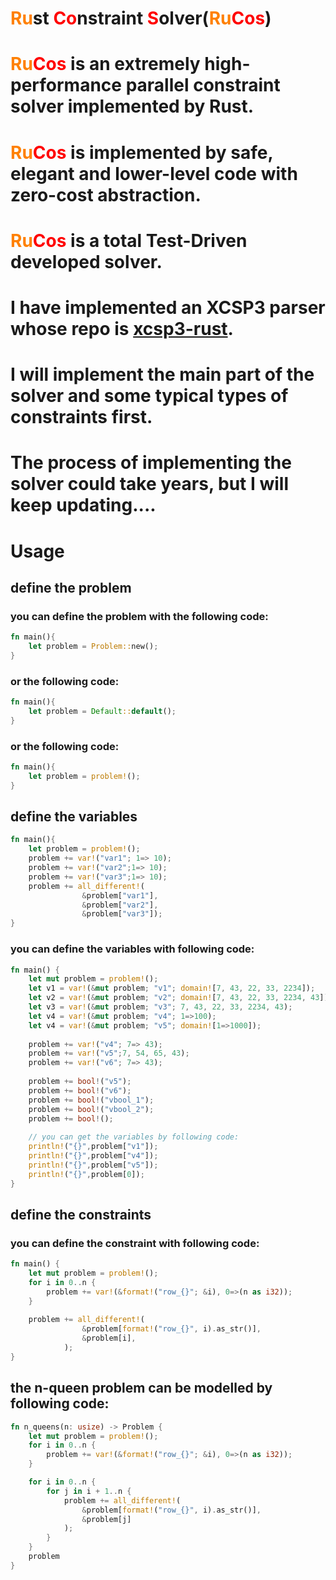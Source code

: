 
# <font color = "#FF8000">Ru</font>st <font color = "#FF0000">Co</font>nstraint <font color = "#FF0000">S</font>olver(<font color = "#FF8000">Ru</font><font color = "#FF0000">Cos</font>)


# <font color = "#FF8000">Ru</font><font color = "#FF0000">Cos</font> is an extremely high-performance parallel constraint solver implemented by Rust.

# <font color = "#FF8000">Ru</font><font color = "#FF0000">Cos</font>  is implemented by safe, elegant and lower-level code with zero-cost abstraction. 

# <font color = "#FF8000">Ru</font><font color = "#FF0000">Cos</font> is a total Test-Driven developed solver.

# I have implemented an XCSP3 parser whose repo is [xcsp3-rust](https://github.com/luhanzhen/xcsp3-rust).

# I will implement the main part of the solver and some typical types of constraints first.

# The process of implementing the solver could take years, but I will keep updating....


# Usage

## define the problem
### you can define the problem with the following code:
```rust
fn main(){
    let problem = Problem::new();
}
```
### or the following code:
```rust
fn main(){
    let problem = Default::default();
}
```
### or the following code:
```rust
fn main(){
    let problem = problem!();
}
```

## define the variables
```rust
fn main(){
    let problem = problem!();
    problem += var!("var1"; 1=> 10);
    problem += var!("var2";1=> 10);
    problem += var!("var3";1=> 10);
    problem += all_different!(
                &problem["var1"],
                &problem["var2"],
                &problem["var3"]);
}
```
### you can define the variables with following code:
```rust
fn main() {
    let mut problem = problem!();
    let v1 = var!(&mut problem; "v1"; domain![7, 43, 22, 33, 2234]);
    let v2 = var!(&mut problem; "v2"; domain![7, 43, 22, 33, 2234, 43]);
    let v3 = var!(&mut problem; "v3"; 7, 43, 22, 33, 2234, 43);
    let v4 = var!(&mut problem; "v4"; 1=>100);
    let v4 = var!(&mut problem; "v5"; domain![1=>1000]);
    
    problem += var!("v4"; 7=> 43);
    problem += var!("v5";7, 54, 65, 43);
    problem += var!("v6"; 7=> 43);
    
    problem += bool!("v5");
    problem += bool!("v6");
    problem += bool!("vbool_1");
    problem += bool!("vbool_2");
    problem += bool!();
    
    // you can get the variables by following code:
    println!("{}",problem["v1"]);
    println!("{}",problem["v4"]);
    println!("{}",problem["v5"]);
    println!("{}",problem[0]);
}
```
## define the constraints
### you can define the constraint with following code:
```rust
fn main() {
    let mut problem = problem!();
    for i in 0..n {
        problem += var!(&format!("row_{}"; &i), 0=>(n as i32));
    }
    
    problem += all_different!(
                &problem[format!("row_{}", i).as_str()],
                &problem[i],
            );
}

```

## the n-queen problem can be modelled by following code:
```rust
fn n_queens(n: usize) -> Problem {
    let mut problem = problem!();
    for i in 0..n {
        problem += var!(&format!("row_{}"; &i), 0=>(n as i32));
    }

    for i in 0..n {
        for j in i + 1..n {
            problem += all_different!(
                &problem[format!("row_{}", i).as_str()],
                &problem[j]
            );
        }
    }
    problem
}
```